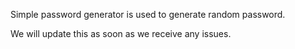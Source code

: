 Simple password generator is used to generate random password.



We will update this as soon as we receive any issues.

